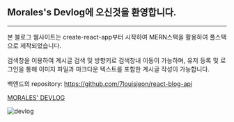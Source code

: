 ## Morales's Devlog에 오신것을 환영합니다.

---

본 블로그 웹사이트는 create-react-app부터 시작하여 MERN스택을 활용하여 풀스택으로 제작되었습니다.

검색창을 이용하여 계시글 검색 및 방향키로 검색창내 이동이 가능하며, 유저 등록 및 로그인을 통해 이미지 파일과 마크다운 텍스트를 포함한 계시글 작성이 가능합니다.

백엔드의 repository: https://github.com/7louisjeon/react-blog-api

<a href="https://morales.netlify.app/" target="_blank">MORALES' DEVLOG</a>

![devlog](https://user-images.githubusercontent.com/67190756/130057198-838480a7-1f65-45f7-bb3e-e0a4d1169464.png)

